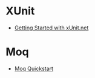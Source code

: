 # XUnit
- [Getting Started with xUnit.net](https://xunit.net/docs/getting-started/netcore/cmdline)

# Moq
- [Moq Quickstart](https://github.com/moq/moq/wiki/Quickstart)


